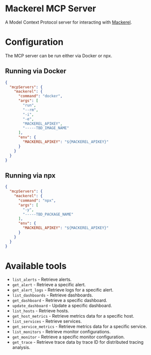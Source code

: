 # Mackerel MCP Server

A Model Context Protocol server for interacting with [Mackerel](https://mackerel.io).

# Configuration

The MCP server can be run either via Docker or npx.

## Running via Docker

```json
{
  "mcpServers": {
    "mackerel": {
      "command": "docker",
      "args": [
        "run",
        "--rm",
        "-i",
        "-e",
        "MACKEREL_APIKEY",
        "-----TBD_IMAGE_NAME"
      ],
      "env": {
        "MACKEREL_APIKEY": "${MACKEREL_APIKEY}"
      }
    }
  }
}
```

## Running via npx

```json
{
  "mcpServers": {
    "mackerel": {
      "command": "npx",
      "args": [
        "-y",
        "-----TBD_PACKAGE_NAME"
      ],
      "env": {
        "MACKEREL_APIKEY": "${MACKEREL_APIKEY}"
      }
    }
  }
}
```

# Available tools

* `list_alerts` - Retrieve alerts.
* `get_alert` - Retrieve a specific alert.
* `get_alert_logs` - Retrieve logs for a specific alert.
* `list_dashboards` - Retrieve dashboards.
* `get_dashboard` - Retrieve a specific dashboard.
* `update_dashboard` - Update a specific dashboard.
* `list_hosts` - Retrieve hosts.
* `get_host_metrics` - Retrieve metrics data for a specific host.
* `list_services` - Retrieve services.
* `get_service_metrics` - Retrieve metrics data for a specific service.
* `list_monitors` - Retrieve monitor configurations.
* `get_monitor` - Retrieve a specific monitor configuration.
* `get_trace` - Retrieve trace data by trace ID for distributed tracing analysis.

